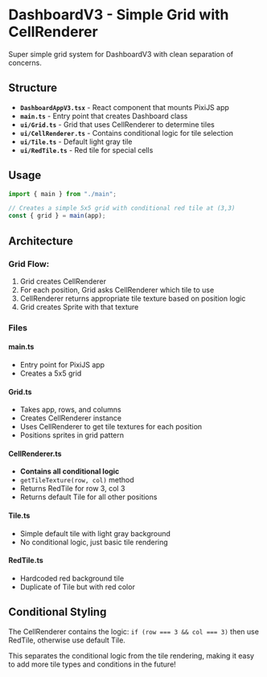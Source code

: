 # DashboardV3 - Simple Grid with CellRenderer

Super simple grid system for DashboardV3 with clean separation of concerns.

## Structure

- **`DashboardAppV3.tsx`** - React component that mounts PixiJS app
- **`main.ts`** - Entry point that creates Dashboard class
- **`ui/Grid.ts`** - Grid that uses CellRenderer to determine tiles
- **`ui/CellRenderer.ts`** - Contains conditional logic for tile selection
- **`ui/Tile.ts`** - Default light gray tile
- **`ui/RedTile.ts`** - Red tile for special cells

## Usage

```typescript
import { main } from "./main";

// Creates a simple 5x5 grid with conditional red tile at (3,3)
const { grid } = main(app);
```

## Architecture

### Grid Flow:

1. Grid creates CellRenderer
2. For each position, Grid asks CellRenderer which tile to use
3. CellRenderer returns appropriate tile texture based on position logic
4. Grid creates Sprite with that texture

### Files

#### main.ts

- Entry point for PixiJS app
- Creates a 5x5 grid

#### Grid.ts

- Takes app, rows, and columns
- Creates CellRenderer instance
- Uses CellRenderer to get tile textures for each position
- Positions sprites in grid pattern

#### CellRenderer.ts

- **Contains all conditional logic**
- `getTileTexture(row, col)` method
- Returns RedTile for row 3, col 3
- Returns default Tile for all other positions

#### Tile.ts

- Simple default tile with light gray background
- No conditional logic, just basic tile rendering

#### RedTile.ts

- Hardcoded red background tile
- Duplicate of Tile but with red color

## Conditional Styling

The CellRenderer contains the logic: `if (row === 3 && col === 3)` then use RedTile, otherwise use default Tile.

This separates the conditional logic from the tile rendering, making it easy to add more tile types and conditions in the future!
